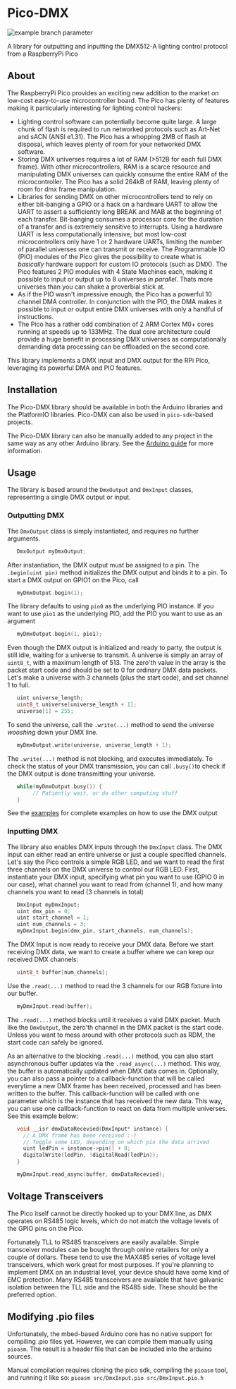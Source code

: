 # Pico-DMX

![example branch parameter](https://github.com/jostlowe/Pico-DMX/actions/workflows/Arduino-lint.yml/badge.svg?branch=arduino-port)

A library for outputting and inputting the DMX512-A lighting control protocol from a RaspberryPi Pico

## About

The RaspberryPi Pico provides an exciting new addition to the market on low-cost easy-to-use microcontroller board. The Pico has plenty of features making it particularly interesting for lighting control hackers:

* Lighting control software can potentially become quite large. A large chunk of flash is required to run networked protocols such as Art-Net and sACN (ANSI e1.31). The Pico has a whopping 2MB of flash at disposal, which leaves plenty of room for your networked DMX software.
* Storing DMX universes requires a lot of RAM (>512B for each full DMX frame). With other microcontrollers, RAM is a scarce resource and manipulating DMX universes can quickly consume the entire RAM of the microcontroller. The Pico has a solid 264kB of RAM, leaving plenty of room for dmx frame manipulation.
* Libraries for sending DMX on other microcontrollers tend to rely on either bit-banging a GPIO or a hack on a hardware UART to allow the UART to assert a sufficiently long BREAK and MAB at the beginning of each transfer. Bit-banging consumes a processor core for the duration of a transfer and is extremely sensitive to interrupts. Using a hardware UART is less computationally intensive, but most low-cost microcontrollers only have 1 or 2 hardware UARTs, limiting the number of parallel universes one can transmit or receive. The Programmable IO (PIO) modules of the Pico gives the possibility to create what is _basically_ hardware support for custom IO protocols (such as DMX). The Pico features 2 PIO modules with 4 State Machines each, making it possible to input or output up to 8 universes _in parallel_. Thats more universes than you can shake a proverbial stick at.
* As if the PIO wasn't impressive enough, the Pico has a powerful 10 channel DMA controller. In conjunction with the PIO, the DMA makes it possible to input or output entire DMX universes with only a handful of instructions.
* The Pico has a rather odd combination of 2 ARM Cortex M0+ cores running at speeds up to 133MHz. The dual core architecture could provide a huge benefit in processing DMX universes as computationally demanding data processing can be offloaded on the second core.

This library implements a DMX input and DMX output for the RPi Pico, leveraging its powerful DMA and PIO features. 


## Installation
The Pico-DMX library should be available in both the Arduino libraries and the PlatformIO libraries. Pico-DMX can also be used in `pico-sdk`-based projects.

The Pico-DMX library can also be manually added to any project in the same way as any other Arduino library. See the [Arduino guide](https://www.arduino.cc/en/guide/libraries) for more information. 

## Usage

The library is based around the `DmxOutput` and `DmxInput` classes, representing a single DMX output or input. 

### Outputting DMX
The `DmxOutput` class is simply instantiated, and requires no further arguments.

```C++
   DmxOutput myDmxOutput;
```

After instantiation, the DMX output must be assigned to a pin. The `.begin(uint pin)` method initializes the DMX output and binds it to a pin. To start a DMX output on GPIO1 on the Pico, call

```C++
   myDmxOutput.begin(1);
```

The library defaults to using `pio0` as the underlying PIO instance. If you want to use `pio1` as the underlying PIO, add the PIO you want to use as an argument

```C++
   myDmxOutput.begin(1, pio1);
```

Even though the DMX output is initialized and ready to party, the output is still idle, waiting for a universe to transmit. A universe is simply an array of `uint8_t`, with a maximum length of 513. The zero'th value in the array is the packet start code and should be set to 0 for ordinary DMX data packets. Let's make a universe with 3 channels (plus the start code), and set channel 1 to full.

```C++
   uint universe_length;
   uint8_t universe[universe_length + 1]; 
   universe[1] = 255;
```

To send the universe, call the `.write(...)` method to send the universe _wooshing_ down your DMX line. 

```C++
   myDmxOutput.write(universe, universe_length + 1);
```

The `.write(...)` method is not blocking, and executes immediately. To check the status of your DMX transmission, you can call `.busy()`to check if the DMX output is done transmitting your universe.

```C++
   while(myDmxOutput.busy()) {
        // Patiently wait, or do other computing stuff
   }
```

See the [examples](examples/) for complete examples on how to use the DMX output

### Inputting DMX
The library also enables DMX inputs through the `DmxInput` class. The DMX input can either read an entire universe or just a couple specified channels. Let's say the Pico controls a simple RGB LED, and we want to read the first three channels on the DMX universe to control our RGB LED. First, instantiate your DMX input, specifying what pin you want to use (GPIO 0 in our case), what channel you want to read from (channel 1), and how many channels you want to read (3 channels in total)

```C++
   DmxInput myDmxInput;
   uint dmx_pin = 0;
   uint start_channel = 1;
   uint num_channels = 3;
   myDmxInput.begin(dmx_pin, start_channels, num_channels);
```

The DMX Input is now ready to receive your DMX data. Before we start receiving DMX data, we want to create a buffer where we can keep our received DMX channels:

```C++
   uint8_t buffer[num_channels]; 
```

Use the `.read(...)` method to read the 3 channels for our RGB fixture into our buffer.

```C++
   myDmxInput.read(buffer);
```

The `.read(...)` method blocks until it receives a valid DMX packet. Much like the `DmxOutput`, the zero'th channel in the DMX packet is the start code. Unless you want to mess around with other protocols such as RDM, the start code can safely be ignored.

As an alternative to the blocking `.read(...)` method, you can also start asynchronous buffer updates via the `.read_async(...)` method. This way, the buffer is automatically updated when DMX data comes in.
Optionally, you can also pass a pointer to a callback-function that will be called everytime a new DMX frame has been received, processed and has been written to the buffer. This callback-function will be called with one parameter which is the instance that has received the new data. This way, you can use one callback-function to react on data from multiple universes. See this example below:

```C++
   void __isr dmxDataRecevied(DmxInput* instance) {
     // A DMX frame has been received :-)
     // Toggle some LED, depending on which pin the data arrived
     uint ledPin = instance->pin() + 8;
     digitalWrite(ledPin, !digitalRead(ledPin));
   }

   myDmxInput.read_async(buffer, dmxDataRecevied);
```

## Voltage Transceivers
The Pico itself cannot be directly hooked up to your DMX line, as DMX operates on RS485 logic levels, 
which do not match the voltage levels of the GPIO pins on the Pico. 

Fortunately TLL to RS485 transceivers are easily available. Simple transceiver modules can be bought through online retailers for only a couple of dollars. These tend to use the MAX485 series of voltage level transceivers, which work great for most purposes. If you're planning to implement DMX on an industrial level, your device should have some kind of EMC protection. Many RS485 transceivers are available that have galvanic isolation between the TLL side and the RS485 side. These should be the preferred option.

## Modifying .pio files

Unfortunately, the mbed-based Arduino core has no native support for compiling .pio files yet.
However, we can compile them manually using `pioasm`. The result is a header file that can be included into the arduino sources.

Manual compilation requires cloning the pico sdk, compiling the `pioasm` tool, and running it like so:
`pioasm src/DmxInput.pio src/DmxInput.pio.h`
